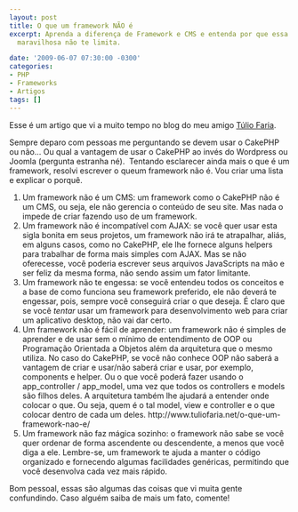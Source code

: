 ```yaml
---
layout: post
title: O que um framework NÃO é
excerpt: Aprenda a diferença de Framework e CMS e entenda por que essa ferramenta
  maravilhosa não te limita.

date: '2009-06-07 07:30:00 -0300'
categories:
- PHP
- Frameworks
- Artigos
tags: []
---
```

Esse é um artigo que vi a muito tempo no blog do meu amigo <a rel="nofollow" href="http://www.tuliofaria.net/" target="_blank">Túlio Faria</a>.

Sempre deparo com pessoas me perguntando se devem usar o CakePHP ou não... Ou qual a vantagem de usar o CakePHP ao invés do Wordpress ou Joomla (pergunta estranha né).  Tentando esclarecer ainda mais o que é um framework, resolvi escrever o queum framework não é. Vou criar uma lista e explicar o porquê.

<ol>
<li>Um framework não é um CMS: um framework como o CakePHP não é um CMS, ou seja, ele não gerencia o conteúdo de seu site. Mas nada o impede de criar fazendo uso de um framework.</li>
<li>Um framework não é incompatível com AJAX: se você quer usar esta sigla bonita em seus projetos, um framework não irá te atrapalhar, aliás, em alguns casos, como no CakePHP, ele lhe fornece alguns helpers para trabalhar de forma mais simples com AJAX. Mas se não oferecesse, você poderia escrever seus arquivos JavaScripts na mão e ser feliz da mesma forma, não sendo assim um fator limitante.</li>
<li> Um framework não te engessa: se você entendeu todos os conceitos e a base de como funciona seu framework preferido, ele não deverá te engessar, pois, sempre você conseguirá criar o que deseja. É claro que se você <em>tentar</em> usar um framework para desenvolvimento web para criar um aplicativo desktop, não vai dar certo.</li>
<li>Um framework não é fácil de aprender: um framework não é simples de aprender e de usar sem o mínimo de entendimento de OOP ou Programação Orientada a Objetos além da arquitetura que o mesmo utiliza. No caso do CakePHP, se você não conhece OOP não saberá a vantagem de criar e usar/não saberá criar e usar, por exemplo, components e helper. Ou o que você poderá fazer usando o app_controller / app_model, uma vez que todos os controllers e models são filhos deles. A arquitetura também lhe ajudará a entender onde colocar o que. Ou seja, quem é o tal model, view e controller e o que colocar dentro de cada um deles.
http://www.tuliofaria.net/o-que-um-framework-nao-e/</li>
<li>Um framework não faz mágica sozinho: o framework não sabe se você quer ordenar de forma ascendente ou descendente, a menos que você diga a ele. Lembre-se, um framework te ajuda a manter o código organizado e fornecendo algumas facilidades genéricas, permitindo que você desenvolva cada vez mais rápido.</li>
</ol>
Bom pessoal, essas são algumas das coisas que vi muita gente confundindo. Caso alguém saiba de mais um fato, comente!

